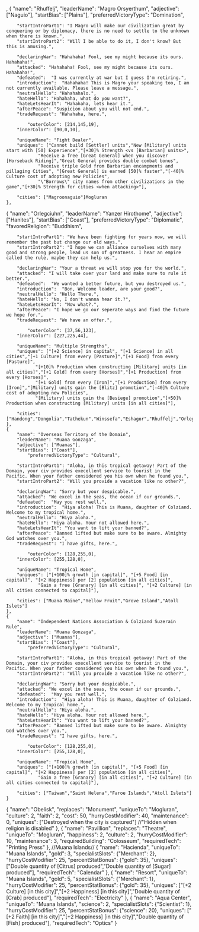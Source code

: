 ,
  {
		"name": "Rhuffelj",
		"leaderName": "Magro Orsyerthum",
		"adjective": ["Naguio"],
		"startBias": ["Plains"],
  	        "preferredVictoryType": "Domination",

		"startIntroPart1": "I Magro will make our civilization great by conquering or by diplomacy, there is no need to settle to the unknown when there is known.",
		"startIntroPart2": "Will I be able to do it, I don't know? But this is amusing.",
		
		"declaringWar": "Hahahaha! Fool, see my might because its ours. Hahahaha!",
		"attacked": "Hahahaha! Fool, see my might because its ours. Hahahaha!",
		"defeated":  "I was currently at war but I guess I'm retiring.",
		"introduction":  "Hahahaha! This is Magro your speaking too, I am not currently available. Please leave a message.",
		"neutralHello": "Hahahahalo.",
		"hateHello": "Hahahaha, what do you want?",
		"hateLetsHearIt": "Hahahaha, lets hear it.",
		"afterPeace": "Suspicion about you will not end.",
		"tradeRequest": "Hahahaha, here.",

	        "outerColor": [214,145,19],
		"innerColor": [90,0,10],

		"uniqueName": "Fight Dealer",
		"uniques": ["Cannot build [Settler] units","New [Military] units start with [50] Experience","[+30]% Strength <vs [Barbarian] units>",
			    "Receive a free [Great General] when you discover [Horseback Riding]","Great General provides double combat bonus", 
			    "Receive triple Gold from Barbarian encampments and pillaging Cities", "[Great General] is earned [50]% faster","[-40]% Culture cost of adopting new Policies",
			    "\"Borrows\" city names from other civilizations in the game","[+30]% Strength for cities <when attacking>"],

		"cities": ["Magroonaguio"]Mogluran
	},
  {
		"name": "Orlegciuhn",
		"leaderName": "Yanzer Hirothome",
		"adjective": ["Hanites"],
		"startBias": ["Coast"],
  	        "preferredVictoryType": "Diplomatic",
		"favoredReligion": "Buddhism",

		"startIntroPart1": "We have been fighting for years now, we will remember the past but change our old ways.",
		"startIntroPart2": "I hope we can alliance ourselves with many good and strong people, lead us son of greatness. I hear an empire called the rule, maybe they can help us.",

		"declaringWar": "Your a threat we will stop you for the world.",
		"attacked": "I will take over your land and make sure to rule it better.",
		"defeated":  "We wanted a better future, but you destroyed us.",
		"introduction":  "Bon, Welcome leader, are your good?",
		"neutralHello": "Hello There.",
		"hateHello": "No, I don't wanna hear it.?",
		"hateLetsHearIt": "Now what?.",
		"afterPeace": "I hope we go our seperate ways and find the future we hope for.",
		"tradeRequest": "We have an offer.",

	        "outerColor": [37,56,123],
		"innerColor": [227,225,44],

		"uniqueName": "Multiple Strengths",
		"uniques": ["[+2 Science] in capital", "[+1 Science] in all cities","[+1 Culture] from every [Pasture]","[+1 Food] from every [Pasture]",
			   "[+10]% Production when constructing [Military] units [in all cities]","[+1 Gold] from every [Horses]","[+1 Production] from every [Horses]",
			   "[+1 Gold] from every [Iron]","[+1 Production] from every [Iron]","[Military] units gain the [Blitz] promotion","[-40]% Culture cost of adopting new Policies",
			   "[Military] units gain the [Besiege] promotion","[+50]% Production when constructing [Military] units [in all cities]"],

		"cities": ["Handong","Dongolia","Tathekun","Winssefa","Eshagor","Rhuffelj","Orleghium","Raheiwlan"]Yorkshire
	},
	{
		"name": "Overseas Territory of the Domain",
		"leaderName": "Muana Gonzaga",
		"adjective": ["Muanas"],
		"startBias": ["Coast"],
  	        "preferredVictoryType": "Cultural",

		"startIntroPart1": "Aloha, in this tropical getaway! Part of the Domain, your civ provides execellent service to tourist in the Pacific. When your father considered you his own when he found you.",
		"startIntroPart2": "Will you provide a vacation like no other?",
		
		"declaringWar": "Sorry but your despicable.",
		"attacked": "We excel in the seas, the ocean if our grounds.",
		"defeated":  "May you rest well.",
		"introduction":  "Hiya aloha! This is Muana, daughter of Colziand. Welcome to my tropical home.",
		"neutralHello": "Hiya aloha.",
		"hateHello": "Hiya aloha. Your not allowed here.",
		"hateLetsHearIt": "You want to lift your banned?",
		"afterPeace": "Banned lifted but make sure to be aware. Almighty God watches over you.",
		"tradeRequest": "I have gifts, here.",

	        "outerColor": [128,255,0],
		"innerColor": [255,128,0],

		"uniqueName": "Tropical Home",
		"uniques": ["[+100]% growth [in capital]", "[+5 Food] [in capital]", "[+2 Happiness] per [2] population [in all cities]",
			    "Gain a free [Granary] [in all cities]", "[+2 Culture] [in all cities connected to capital]"],

		"cities": ["Muana Maine","Yellow Fruit","Grove Island","Atoll Islets"]
	},
	{
		"name": "Independent Nations Association & Colziand Suzerain Rule",
		"leaderName": "Muana Gonzaga",
		"adjective": ["Muanas"],
		"startBias": ["Coast"],
  	        "preferredVictoryType": "Cultural",

		"startIntroPart1": "Aloha, in this tropical getaway! Part of the Domain, your civ provides execellent service to tourist in the Pacific. When your father considered you his own when he found you.",
		"startIntroPart2": "Will you provide a vacation like no other?",
		
		"declaringWar": "Sorry but your despicable.",
		"attacked": "We excel in the seas, the ocean if our grounds.",
		"defeated":  "May you rest well.",
		"introduction":  "Hiya aloha! This is Muana, daughter of Colziand. Welcome to my tropical home.",
		"neutralHello": "Hiya aloha.",
		"hateHello": "Hiya aloha. Your not allowed here.",
		"hateLetsHearIt": "You want to lift your banned?",
		"afterPeace": "Banned lifted but make sure to be aware. Almighty God watches over you.",
		"tradeRequest": "I have gifts, here.",

	        "outerColor": [128,255,0],
		"innerColor": [255,128,0],

		"uniqueName": "Tropical Home",
		"uniques": ["[+100]% growth [in capital]", "[+5 Food] [in capital]", "[+2 Happiness] per [2] population [in all cities]",
			    "Gain a free [Granary] [in all cities]", "[+2 Culture] [in all cities connected to capital]"],

		"cities": ["Taiwan","Saint Helena","Faroe Islands","Atoll Islets"]
	}
{
		"name": "Obelisk",
		"replaces": "Monument",
		"uniqueTo": "Mogluran",
		"culture": 2,
		"faith": 2,
		"cost": 50,
		"hurryCostModifier": 40,
		"maintenance": 0,
		"uniques": ["Destroyed when the city is captured"] //"Hidden when religion is disabled"
	},
{
		"name": "Pavillion",
		"replaces": "Theatre",
		"uniqueTo": "Mogluran",
		"happiness": 2,
		"culture": 2,
		"hurryCostModifier": 10,
		"maintenance": 3,
		"requiredBuilding": "Colosseum",
		"requiredTech": "Printing Press"
	},
	//Muana Islands//
	{
		"name": "Hacienda",
		"uniqueTo": "Muana Islands",
		"gold": 3,
		"specialistSlots": {"Merchant": 2},
		"hurryCostModifier": 25,
		"percentStatBonus": {"gold": 35},
		"uniques": ["Double quantity of [Citrus] produced","Double quantity of [Sugar] produced"],
		"requiredTech": "Calendar"
	},
	{
		"name": "Resort",
		"uniqueTo": "Muana Islands",
		"gold": 5,
		"specialistSlots": {"Merchant": 1},
		"hurryCostModifier": 25,
		"percentStatBonus": {"gold": 35},
		"uniques": ["[+2 Culture] [in this city]","[+2 Happiness] [in this city]","Double quantity of [Crab] produced"],
		"requiredTech": "Electricity"
	},
	{
		"name": "Aqua Center",
		"uniqueTo": "Muana Islands",
		"science": 2,
		"specialistSlots": {"Scientist": 1},
		"hurryCostModifier": 25,
		"percentStatBonus": {"science": 20},
		"uniques": ["[+2 Faith] [in this city]","[+2 Happiness] [in this city]","Double quantity of [Fish] produced"],
		"requiredTech": "Optics"
	}
